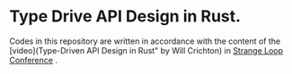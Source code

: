 # Type Drive API Design in Rust.

Codes in this repository are written in accordance with the content of the [video](Type-Driven API Design in Rust" by Will Crichton) in [Strange Loop Conference](https://www.youtube.com/channel/UC_QIfHvN9auy2CoOdSfMWDw)  .




